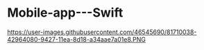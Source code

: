 # Mobile-app---Swift
https://user-images.githubusercontent.com/46545690/81710038-42964080-9427-11ea-8d18-a34aae7a01e8.PNG
